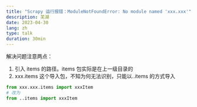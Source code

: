 ```yaml
---
title: "Scrapy 运行报错：ModuleNotFoundError: No module named 'xxx.xxx'"
description: 芜湖
date: 2023-04-30
lang: zh
type: talk
duration: 30min
---
```


解决问题注意两点：

1. 引入 items 的路径。items 包实际是在上一级目录的
2. xxx.items 这个导入包，不知为何无法识别，只能以..items 的方式导入

```python
from xxx.xxx.items import xxxItem
# 改为
from ..items import xxxItem
```
